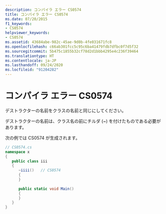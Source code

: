 ```yaml
---
description: コンパイラ エラー CS0574
title: コンパイラ エラー CS0574
ms.date: 07/20/2015
f1_keywords:
- CS0574
helpviewer_keywords:
- CS0574
ms.assetid: 43684abe-982c-45ae-9d0b-4fe031671fc8
ms.openlocfilehash: c66ab301fcc5c95c6ba41479fdb7dfbc0f7d5f32
ms.sourcegitcommit: 5b475c1855b32cf78d2d1bbb4295e4c236f39464
ms.translationtype: HT
ms.contentlocale: ja-JP
ms.lasthandoff: 09/24/2020
ms.locfileid: "91204282"
---
```

# <a name="compiler-error-cs0574"></a>コンパイラ エラー CS0574

デストラクターの名前をクラスの名前と同じにしてください。  
  
 デストラクターの名前は、クラス名の前にチルダ (~) を付けたものである必要があります。  
  
 次の例では CS0574 が生成されます。  
  
```csharp  
// CS0574.cs  
namespace x  
{  
   public class iii  
   {  
      ~iiii()   // CS0574  
      {  
      }  
  
      public static void Main()  
      {  
      }  
   }  
}  
```
